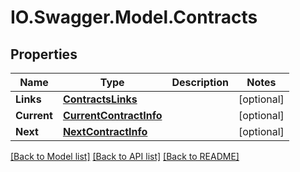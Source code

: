# IO.Swagger.Model.Contracts
## Properties

Name | Type | Description | Notes
------------ | ------------- | ------------- | -------------
**Links** | [**ContractsLinks**](ContractsLinks.md) |  | [optional] 
**Current** | [**CurrentContractInfo**](CurrentContractInfo.md) |  | [optional] 
**Next** | [**NextContractInfo**](NextContractInfo.md) |  | [optional] 

[[Back to Model list]](../README.md#documentation-for-models) [[Back to API list]](../README.md#documentation-for-api-endpoints) [[Back to README]](../README.md)

